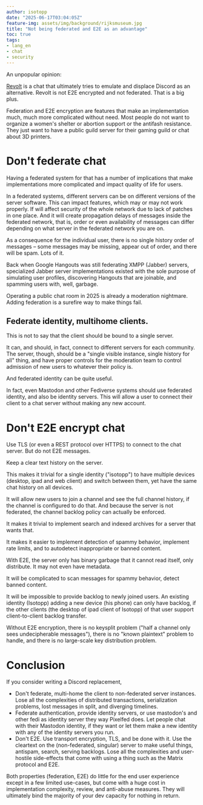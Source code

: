 ```yaml
---
author: isotopp
date: "2025-06-17T03:04:05Z"
feature-img: assets/img/background/rijksmuseum.jpg
title: "Not being federated and E2E as an advantage"
toc: true
tags:
- lang_en
- chat
- security
---
```


An unpopular opinion:

[Revolt](https://revolt.chat/) is a chat that ultimately tries to emulate and displace Discord as an alternative.
Revolt is not E2E encrypted and not federated. That is a big plus.

Federation and E2E encryption are features that make an implementation much, much more complicated without need.
Most people do not want to organize a women's shelter or abortion support or the antifash resistance.
They just want to have a public guild server for their gaming guild or chat about 3D printers.

# Don't federate chat

Having a federated system for that has a number of implications that make implementations more complicated and impact quality of life for users.

In a federated systems, different servers can be on different versions of the server software.
This can impact features, which may or may not work properly.
If will affect security of the whole network due to lack of patches in one place.
And it will create propagation delays of messages inside the federated network, 
that is, order or even availability of messages can differ depending on what server in the federated network you are on.

As a consequence for the individual user, there is no single history order of messages – some messages may be missing,
appear out of order, and there will be spam.
Lots of it.

Back when Google Hangouts was still federating XMPP (Jabber) servers,
specialized Jabber server implementations existed with the sole purpose of simulating user profiles,
discovering Hangouts that are joinable, and spamming users with, well, garbage.

Operating a public chat room in 2025 is already a moderation nightmare.
Adding federation is a surefire way to make things fail.

## Federate identity, multihome clients.

This is not to say that the client should be bound to a single server.

It can, and should, in fact, connect to different servers for each community.
The server, though, should be a "single visible instance, single history for all" thing,
and have proper controls for the moderation team to control admission of new users to whatever their policy is.

And federated identity can be quite useful.

In fact, even Mastodon and other Fediverse systems should use federated identity, and also be identity servers.
This will allow a user to connect their client to a chat server without making any new account.

# Don't E2E encrypt chat

Use TLS (or even a REST protocol over HTTPS) to connect to the chat server.
But do not E2E messages.

Keep a clear text history on the server.

This makes it trivial for a single identity ("isotopp") to have multiple devices (desktop, ipad and web client)
and switch between them, yet have the same chat history on all devices.

It will allow new users to join a channel and see the full channel history, 
if the channel is configured to do that.
And because the server is not federated, the channel backlog policy can actually be enforced.

It makes it trivial to implement search and indexed archives for a server that wants that.

It makes it easier to implement detection of spammy behavior,
implement rate limits, and to autodetect inappropriate or banned content.

With E2E, the server only has binary garbage that it cannot read itself, only distribute.
It may not even have metadata.

It will be complicated to scan messages for spammy behavior, detect banned content.

It will be impossible to provide backlog to newly joined users.
An existing identity (Isotopp) adding a new device (his phone) can only have backlog,
if the other clients (the desktop of ipad client of Isotopp) of that user support client-to-client backlog transfer.

Without E2E encryption, there is no keysplit problem ("half a channel only sees undecipherable messages"),
there is no "known plaintext" problem to handle, and there is no large-scale key distribution problem.

# Conclusion

If you consider writing a Discord replacement,

- Don't federate, multi-home the client to non-federated server instances.
  Lose all the complexities of distributed transactions, serialization problems, lost messages in split, and diverging timelines.
- Federate authentication, provide identity servers, or use mastodon's and other fedi as identity server they way Pixelfed does.
  Let people chat with their Mastodon identity, if they want or let them make a new identity with any of the identity servers you run.
- Don't E2E. Use transport encryption, TLS, and be done with it.
  Use the cleartext on the (non-federated, singular) server to make useful things, antispam, search, serving backlogs.
  Lose all the complexities and user-hostile side-effects that come with using a thing such as the Matrix protocol and E2E.

Both properties (federation, E2E) do little for the end user experience except in a few limited use-cases,
but come with a huge cost in implementation complexity, 
review, and anti-abuse measures.
They will ultimately bind the majority of your dev capacity for nothing in return.
